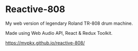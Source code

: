# Reactive-808

My web version of legendary Roland TR-808 drum machine.

Made using Web Audio API, React & Redux Toolkit.

https://mvpkx.github.io/reactive-808/
